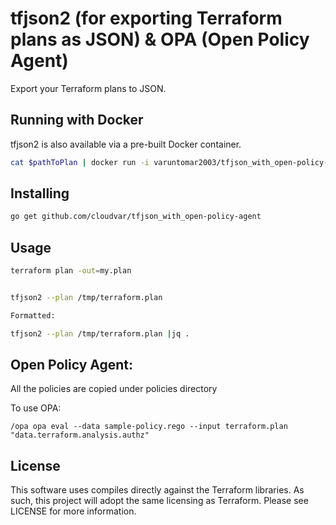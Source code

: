 tfjson2 (for exporting Terraform plans as JSON) & OPA (Open Policy Agent)
==========

Export your Terraform plans to JSON.

Running with Docker
-------------------

tfjson2 is also available via a pre-built Docker container.

```bash
cat $pathToPlan | docker run -i varuntomar2003/tfjson_with_open-policy-agent --stdin
```


Installing
----------

```bash
go get github.com/cloudvar/tfjson_with_open-policy-agent
```
 
 
Usage
-----

```bash
terraform plan -out=my.plan


tfjson2 --plan /tmp/terraform.plan

Formatted:

tfjson2 --plan /tmp/terraform.plan |jq .
```

Open Policy Agent:
-----

All the policies are copied under policies directory

To use OPA:

```/opa opa eval --data sample-policy.rego --input terraform.plan "data.terraform.analysis.authz"```

License
-------

This software uses compiles directly against the Terraform libraries. As such, this project will adopt the same licensing
as Terraform. Please see LICENSE for more information.
